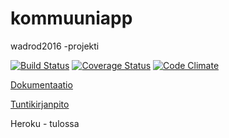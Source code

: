 # kommuuniapp
wadrod2016 -projekti

[![Build Status](https://travis-ci.org/ilarinie/kommuuniapp.png)](https://travis-ci.org/ilarinie/kommuuniapp)
[![Coverage Status](https://coveralls.io/repos/github/ilarinie/kommuuniapp/badge.svg?branch=master)](https://coveralls.io/github/ilarinie/kommuuniapp?branch=master)
[![Code Climate](https://codeclimate.com/github/ilarinie/kommuuniapp/badges/gpa.svg)](https://codeclimate.com/github/ilarinie/kommuuniapp)

[Dokumentaatio](https://github.com/ilarinie/kommuuniapp/blob/master/docs/Kommuuniapp-dokumentaatio.pdf)

[Tuntikirjanpito](https://github.com/ilarinie/kommuuniapp/blob/master/docs/tuntikirjanpito.md)

Heroku - tulossa


